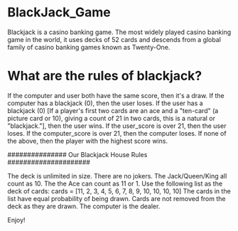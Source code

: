 # BlackJack_Game
Blackjack is a casino banking game. The most widely played casino banking game in the world, it uses decks of 52 cards and descends from a global family of casino banking games known as Twenty-One.

# What are the rules of blackjack?

  If the computer and user both have the same score, then it's a draw. If the computer has a blackjack (0), then the user loses. If the user has a blackjack (0) [If a player's first two cards are an ace and a "ten-card" (a picture card or 10), giving a count of 21 in two cards, this is a natural or "blackjack."], then the user wins. If the user_score is over 21, then the user loses. If the computer_score is over 21, then the computer loses. If none of the above, then the player with the highest score wins.
  
############### Our Blackjack House Rules #####################

  The deck is unlimited in size. 
  There are no jokers. 
  The Jack/Queen/King all count as 10.
  The the Ace can count as 11 or 1.
  Use the following list as the deck of cards:
  cards = [11, 2, 3, 4, 5, 6, 7, 8, 9, 10, 10, 10, 10]
  The cards in the list have equal probability of being drawn.
  Cards are not removed from the deck as they are drawn.
  The computer is the dealer.
  
Enjoy!
